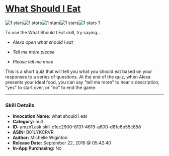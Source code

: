 # [What Should I Eat](http://alexa.amazon.com/#skills/amzn1.ask.skill.c1ec2900-8131-4619-a600-d81e6b55c858)
![1 stars](../../images/ic_star_black_18dp_1x.png)![1 stars](../../images/ic_star_border_black_18dp_1x.png)![1 stars](../../images/ic_star_border_black_18dp_1x.png)![1 stars](../../images/ic_star_border_black_18dp_1x.png)![1 stars](../../images/ic_star_border_black_18dp_1x.png) 1

To use the What Should I Eat skill, try saying...

* *Alexa open what should i eat*

* *Tell me more please*

* *Please tell me more*

This is a short quiz that will tell you what you should eat based on your responses to a series of questions. At the end of the quiz, when Alexa presents your ideal food, you can say "tell me more" to hear a description, "yes" to start over, or "no" to end the game.

***

### Skill Details

* **Invocation Name:** what should i eat
* **Category:** null
* **ID:** amzn1.ask.skill.c1ec2900-8131-4619-a600-d81e6b55c858
* **ASIN:** B01LYKCRVR
* **Author:** Michelle Wiginton
* **Release Date:** September 22, 2016 @ 05:42:40
* **In-App Purchasing:** No
